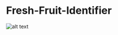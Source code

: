 # Fresh-Fruit-Identifier


![alt text](![image](https://user-images.githubusercontent.com/59679274/150664216-72220e7b-3d20-4c83-ba39-f4a0e647ac78.png))
